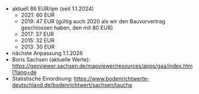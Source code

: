 - aktuell 86 EUR/qm (seit 1.1.2024)
	- 2021: 60 EUR
	- 2019: 47 EUR (gültig auch 2020 als wir den Bauvorvertrag geschlossen haben, den mit 80 EUR)
	- 2017: 37 EUR
	- 2015: 32 EUR
	- 2013: 30 EUR
- nächste Anpassung 1.1.2026
- Boris Sachsen (aktuelle Werte): https://geoviewer.sachsen.de/mapviewer/resources/apps/gaa/index.html?lang=de
- Statistische Einordnung: https://www.bodenrichtwerte-deutschland.de/bodenrichtwert/sachsen/taucha